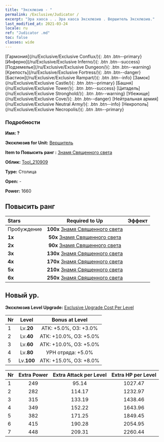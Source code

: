 ```yaml
---
title: "Эксклюзив - "
permalink: /Exclusive/Judicator /
excerpt: "Эра хаоса . . Эра хаоса Эксклюзив . Вершитель Эксклюзив."
last_modified_at: 2021-03-24
locale: ru
ref: "Judicator .md"
toc: false
classes: wide
---
```

 [Гармония](/ru/Exclusive/Exclusive Conflux/){: .btn .btn--primary} [Инферно](/ru/Exclusive/Exclusive Inferno/){: .btn .btn--success} [Подземелье](/ru/Exclusive/Exclusive Dungeon/){: .btn .btn--warning} [Крепость](/ru/Exclusive/Exclusive Fortress/){: .btn .btn--danger} [Бастион](/ru/Exclusive/Exclusive Rampart/){: .btn .btn--info} [Замок](/ru/Exclusive/Exclusive Castle/){: .btn .btn--primary} [Башня](/ru/Exclusive/Exclusive Tower/){: .btn .btn--success} [Цитадель](/ru/Exclusive/Exclusive Stronghold/){: .btn .btn--warning} [Убежище](/ru/Exclusive/Exclusive Cove/){: .btn .btn--danger} [Нейтральная армия](/ru/Exclusive/Exclusive Neutral Army/){: .btn .btn--info} [Некрополь](/ru/Exclusive/Exclusive Necropolis/){: .btn .btn--primary} 

### Подробности
 **Имя: ?** 

 **Эксклюзив for Unit:** [Вершитель](/ru/units/Judicator/) 

 **Item to Повысить ранг :** [Знамя Священного света](/ru/Items/con_975/)

 **Облик:** [Tool_210909](/ru/Items/con_643/)

 **Type:** Столица

 **Open:** -

 **Power:** 1660

## Повысить ранг 

  |     Stars    |  Required to Up | Эффект |
  |:-------------|:---------------:|:---------------:|
  |  Пробуждение  | **100x** [Знамя Священного света](/ru/Items/con_975/) |  |
  | **1x** <i class="fas fa-star"/> | **50x** [Знамя Священного света](/ru/Items/con_975/) |  |
  | **2x** <i class="fas fa-star"/> | **90x** [Знамя Священного света](/ru/Items/con_975/) |  |
  | **3x** <i class="fas fa-star"/> | **130x** [Знамя Священного света](/ru/Items/con_975/) |  |
  | **4x** <i class="fas fa-star"/> | **170x** [Знамя Священного света](/ru/Items/con_975/) |  |
  | **5x** <i class="fas fa-star"/> | **210x** [Знамя Священного света](/ru/Items/con_975/) |  |
  | **6x** <i class="fas fa-star"/> | **250x** [Знамя Священного света](/ru/Items/con_975/) |  |


## Новый ур.
 **Эксклюзив Level Upgrade:** [Exclusive Upgrade Cost Per Level](/Exclusive/ExclusiveUpgradeCostPerLevel/)

  |  Nr  |   Level  | Bonus at Level |
  |:-----|:--------:|:--------------:|
  | 1 | Lv.**20** | АТК: +5.0%, ОЗ: +3.0% |
  | 2 | Lv.**40** | АТК: +10.0%, ОЗ: +5.0% |
  | 3 | Lv.**60** | АТК: +10.0%, ОЗ: +5.0% |
  | 4 | Lv.**80** | УРН отряда: +5.0% |
  | 5 | Lv.**100** | АТК: +15.0%, ОЗ: +8.0% |


  |  Nr  |  Extra Power | Extra Attack per Level | Extra HP per Level |
  |:-----|:--------:|:--------:|:--------:|
  | 1 | 249 | 95.14 | 1027.47 |
  | 2 | 282 | 114.17 | 1232.97 |
  | 3 | 315 | 133.19 | 1438.46 |
  | 4 | 349 | 152.22 | 1643.96 |
  | 5 | 382 | 171.25 | 1849.45 |
  | 6 | 415 | 190.28 | 2054.95 |
  | 7 | 448 | 209.31 | 2260.44 |


